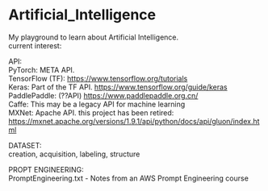# Artificial_Intelligence

My playground to learn about Artificial Intelligence.  
current interest:  
  
API:  
PyTorch: META API.  
TensorFlow (TF): https://www.tensorflow.org/tutorials  
Keras: Part of the TF API.  https://www.tensorflow.org/guide/keras   
PaddlePaddle: (??API) https://www.paddlepaddle.org.cn/  
Caffe: This may be a legacy API for machine learning  
MXNet: Apache API. this project has been retired: https://mxnet.apache.org/versions/1.9.1/api/python/docs/api/gluon/index.html  
  
DATASET:  
creation, acquisition, labeling, structure  

PROPT ENGINEERING:  
PromptEngineering.txt - Notes from an AWS Prompt Engineering course  

